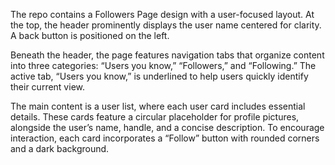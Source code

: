 The repo contains a Followers Page design with a user-focused layout. At the top, the header prominently displays the user name centered for clarity. A back button is positioned on the left.

Beneath the header, the page features navigation tabs that organize content into three categories: “Users you know,” “Followers,” and “Following.” The active tab, “Users you know,” is underlined to help users quickly identify their current view. 

The main content is a user list, where each user card includes essential details. These cards feature a circular placeholder for profile pictures, alongside the user’s name, handle, and a concise description. To encourage interaction, each card incorporates a “Follow” button with rounded corners and a dark background.

